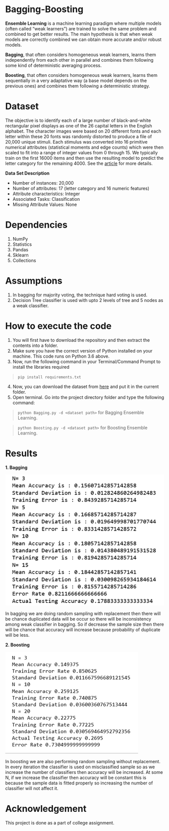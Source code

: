 # Bagging-Boosting

**Ensemble Learning** is a machine learning paradigm where multiple models (often called “weak learners”) are trained to solve the same problem and combined to get better results. The main hypothesis is that when weak models are correctly combined we can obtain more accurate and/or robust models.

**Bagging**, that often considers homogeneous weak learners, learns them independently from each other in parallel and combines them following some kind of deterministic averaging process.

**Boosting**, that often considers homogeneous weak learners, learns them sequentially in a very adaptative way (a base model depends on the previous ones) and combines them following a deterministic strategy.

# Dataset

The objective is to identify each of a large number of black-and-white rectangular pixel displays as one of the 26 capital letters in the English alphabet. The character images were based on 20 different fonts and each letter within these 20 fonts was randomly distorted to produce a file of 20,000 unique stimuli. Each stimulus was converted into 16 primitive numerical attributes (statistical moments and edge counts) which were then scaled to fit into a range of integer values from 0 through 15. We typically train on the first 16000 items and then use the resulting model to predict the letter category for the remaining 4000. See the [article](http://www.cs.uu.nl/docs/vakken/mpr/Frey-Slate.pdf) for more details.

**Data Set Description**

- Number of instances: 20,000
- Number of attributes: 17 (letter category and 16 numeric features)
- Attribute characteristics: Integer
- Associated Tasks: Classification
- Missing Attribute Values: None

# Dependencies

1. NumPy
2. Statistics
3. Pandas
4. Sklearn
5. Collections

# Assumptions 

1. In bagging for majority voting, the technique hard voting is used.
2. Decision Tree classifier is used with upto 2 levels of tree and 5 nodes as a weak classifier.

# How to execute the code

1. You will first have to download the repository and then extract the contents into a folder.
2. Make sure you have the correct version of Python installed on your machine. This code runs on Python 3.6 above.
3. Now, run the following command in your Terminal/Command Prompt to install the libraries required
> `pip install requirements.txt`
4. Now, you can download the dataset from [here](ftp://ftp.ics.uci.edu/pub/machine-learning-databases/letter-recognition) and put it in the current folder.
5. Open terminal. Go into the project directory folder and type the following command:
> `python Bagging.py -d <dataset path>` for Bagging Ensemble Learning.

> `python Boosting.py -d <dataset path>` for Boosting Ensemble Learning.

# Results

**1. Bagging**

![output1](https://github.com/Devashi-Choudhary/Bagging-Boosting/blob/main/Bagging.png)

In bagging we are doing random sampling with replacement then there will be chance duplicated data will be occur so there will be inconsistency among weak classifier in bagging. So  if decrease the sample size then there will be chance that accuracy will increase because probability of duplicate will be less.

**2. Boosting**

![output2](https://github.com/Devashi-Choudhary/Bagging-Boosting/blob/main/Boosting.png)

In boosting we are also performing random sampling without replacement. In every iteration the classifier is used on misclassified sample so as we increase the number of classifiers then accuracy will be increased. At some N, if we increase the classifier then accuracy will be constant this is because the sample data is fitted properly so increasing the number of classifier will not affect it.


# Acknowledgement
 This project is done as a part of college assignment.


